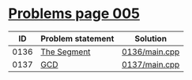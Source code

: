 # [Problems page 005](https://www.e-olymp.com/en/problems?page=5)

| ID   | Problem statement                                      | Solution                       |
|------|--------------------------------------------------------|--------------------------------|
| 0136 | [The Segment](https://www.e-olymp.com/en/problems/136) | [0136/main.cpp](0136/main.cpp) |
| 0137 | [GCD](https://www.e-olymp.com/en/problems/137)         | [0137/main.cpp](0137/main.cpp) |

